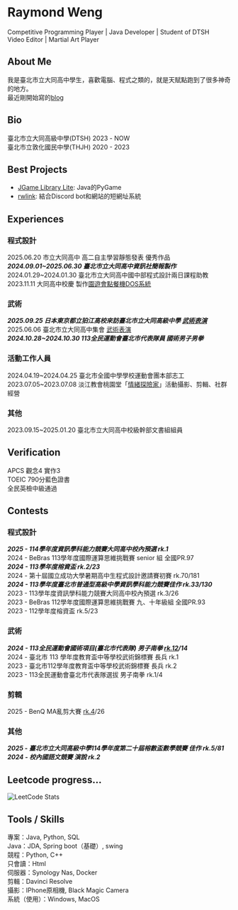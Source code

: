 
# Raymond Weng
Competitive Programming Player | Java Developer | Student of DTSH  
Video Editor | Martial Art Player

## About Me

我是臺北市立大同高中學生，喜歡電腦、程式之類的，就是天賦點跑到了很多神奇的地方。  
最近剛開始寫的[blog](https://raymond-weng.github.io/)  

## Bio

臺北市立大同高級中學(DTSH) 2023 - NOW  
臺北市立敦化國民中學(THJH) 2020 - 2023

## Best Projects

- [JGame Library Lite](https://github.com/Raymond-Weng/JGame-Library-Lite): Java的PyGame
- [rwlink](https://github.com/Raymond-Weng/New-Short-Link): 結合Discord bot和網站的短網址系統

## Experiences
### 程式設計
2025.06.20 市立大同高中 高二自主學習靜態發表 優秀作品  
***2024.09.01\~2025.06.30 臺北市立大同高中資訊社簡報製作***  
2024.01.29\~2024.01.30 臺北市立大同高中國中部程式設計兩日課程助教  
2023.11.11 大同高中校慶 製作[園遊會點餐機DOS系統](https://github.com/Raymond-Weng/Ordering-System)  

### 武術
***2025.09.25 日本東京都立狛江高校來訪臺北市立大同高級中學 [武術表演](https://youtu.be/KBLUob7YuGA)***  
2025.06.06 臺北市立大同高中集會 [武術表演](https://youtu.be/-R7lVQkacX4)  
***2024.10.28~2024.10.30 113全民運動會臺北市代表隊員 國術男子男拳***  

### 活動工作人員
2024.04.19\~2024.04.25 臺北市全國中學學校運動會團本部志工
2023.07.05\~2023.07.08 淡江教會桃園堂「[情緒探險家](https://www.youtube.com/@qingxuguanli)」活動攝影、剪輯、社群經營  

### 其他
2023.09.15\~2025.01.20 臺北市立大同高中校級幹部文書組組員  

## Verification

APCS 觀念4 實作3  
TOEIC 790分藍色證書  
全民英檢中級通過  

## Contests
### 程式設計
***2025 - 114學年度資訊學科能力競賽大同高中校內預選 rk.1***  
2024 - BeBras 113學年度國際運算思維挑戰賽 senior 組 全國PR.97  
***2024 - 113學年度榕資盃 rk.2/23***  
2024 - 第十屆國立成功大學暑期高中生程式設計邀請賽初賽 rk.70/181  
***2024 - 113學年度臺北市普通型高級中學資訊學科能力競賽佳作 rk.33/130***  
2023 - 113學年度資訊學科能力競賽大同高中校內預選 rk.3/26  
2023 - BeBras 112學年度國際運算思維挑戰賽 九、十年級組 全國PR.93  
2023 - 112學年度榕資盃 rk.5/23  

### 武術
***2024 - 113全民運動會國術項目(臺北市代表隊) 男子南拳 [rk.12](https://www.youtube.com/watch?v=iM_OswxoUio)/14***  
2024 - 臺北市 113 學年度教育盃中等學校武術錦標賽 長兵 rk.1  
2023 - 臺北市112學年度教育盃中等學校武術錦標賽 長兵 rk.2  
2023 - 113全民運動會臺北市代表隊選拔 男子南拳 rk.1/4  

### 剪輯
2025 - BenQ MA亂剪大賽 [rk.4](https://youtu.be/J0XlvCpXB-0?si=stEyJtbTivGTmBoG)/26  

### 其他
***2025 - 臺北市立大同高級中學114學年度第二十屆榕數盃數學競賽 佳作 rk.5/81***  
***2024 - 校內國語文競賽 演說 rk.2***  

## Leetcode progress...

![LeetCode Stats](https://leetcode.card.workers.dev/RaymondWeng?theme=dark&font=baloo&extension=activity)

## Tools / Skills

專案：Java, Python, SQL  
Java：JDA, Spring boot（基礎）, swing  
競程：Python, C++  
只會讀：Html  
伺服器：Synology Nas, Docker  
剪輯：Davinci Resolve  
攝影：IPhone原相機, Black Magic Camera  
系統（使用）：Windows, MacOS  
